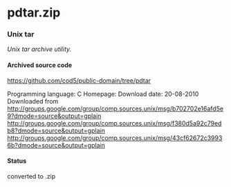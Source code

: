 # pdtar.zip #

### Unix tar ###

*Unix tar archive utility.*

#### Archived source code ####
https://github.com/cod5/public-domain/tree/pdtar

Programming language: C
Homepage: 
Download date: 20-08-2010
Downloaded from http://groups.google.com/group/comp.sources.unix/msg/b702702e16afd5e9?dmode=source&output=gplain
http://groups.google.com/group/comp.sources.unix/msg/f380d5a92c79edb8?dmode=source&output=gplain
http://groups.google.com/group/comp.sources.unix/msg/43cf62672c39936b?dmode=source&output=gplain

#### Status ####
converted to .zip


